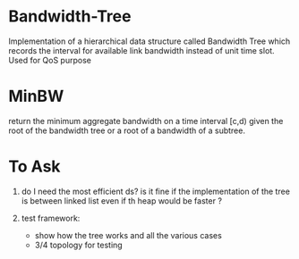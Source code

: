# Bandwidth-Tree
Implementation of a hierarchical data structure called Bandwidth Tree which records the interval for available link bandwidth instead of unit time slot. Used for QoS purpose

# MinBW

return the minimum aggregate bandwidth on a time interval [c,d) given the root of the bandwidth tree or a root of a bandwidth of a subtree.

# To Ask

1. do I need the most efficient ds? is it fine if the implementation of the tree is between linked list even if th heap would be faster ?

2. test framework:
    - show how the tree works and all the various cases
    - 3/4 topology for testing
